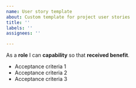 ```yaml
---
name: User story template
about: Custom template for project user stories
title: ''
labels: ''
assignees: ''

---
```


As a **role** I can **capability** so that **received benefit**.

- Acceptance criteria 1
- Acceptance criteria 2
- Acceptance criteria 3
